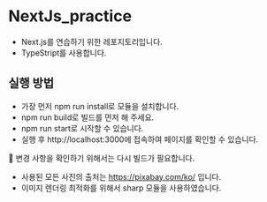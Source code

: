 # NextJs_practice

- Next.js를 연습하기 위한 레포지토리입니다.
- TypeStript를 사용합니다.

## 실행 방법

- 가장 먼저 npm run install로 모듈을 설치합니다.
- npm run build로 빌드를 먼저 해 주세요.
- npm run start로 시작할 수 있습니다.
- 실행 후 http://localhost:3000에 접속하여 페이지를 확인할 수 있습니다.

🍉 변경 사항을 확인하기 위해서는 다시 빌드가 필요합니다.

- 사용된 모든 사진의 출처는 https://pixabay.com/ko/ 입니다.
- 이미지 렌더링 최적화를 위해서 sharp 모듈을 사용하였습니다.
